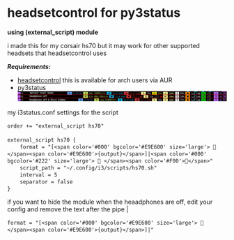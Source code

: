# headsetcontrol for py3status
**using (external_script) module**

i made this for my corsair hs70 but it may work for other supported headsets that headsetcontrol uses

*__Requirements:__*

 - [headsetcontrol](https://github.com/Sapd/HeadsetControl) this is available for arch users via AUR
 - py3status
![preview](preview.png)

my i3status.conf settings for the script

```
order += "external_script hs70"

external_script hs70 {
    format = "[<span color='#000' bgcolor='#E9E600' size='large'>  </span><span color='#E9E600'>{output}</span>]|<span color='#000' bgcolor='#222' size='large'>  </span><span color='#F00'></span>"
    script_path = "~/.config/i3/scripts/hs70.sh"
    interval = 5
    separator = false
}
```

if you want to hide the module when the heaadphones are off,
edit your config and remove the text after the pipe |
```
format = "[<span color='#000' bgcolor='#E9E600' size='large'>  </span><span color='#E9E600'>{output}</span>]|"
```
